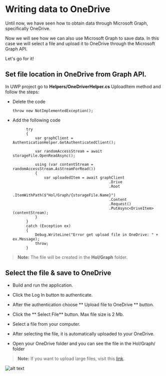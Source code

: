 # Writing data to OneDrive
Until now, we have seen how to obtain data through Microsoft Graph, specifically OneDrive.

Now we will see how we can also use Microsoft Graph to save data. In this case we will select a file and upload it to OneDrive through the Microsoft Graph API.

Let's go for it!

## Set file location in OneDrive from Graph API.

In UWP project go to **Helpers/OneDriverHelper.cs** UploadItem method and follow the steps:

- Delete the code

	`throw new NotImplementedException();`

- Add the following code

            try
            {
                var graphClient = AuthenticationHelper.GetAuthenticatedClient();

                var randomAccessStream = await storageFile.OpenReadAsync();
                
                using (var contentStream = randomAccessStream.AsStreamForRead())
                {
                    var uploadedItem = await graphClient
                                                 .Drive
                                                 .Root
                                                 .ItemWithPath($"Hol/Graph/{storageFile.Name}")
                                                 .Content
                                                 .Request()
                                                 .PutAsync<DriveItem>(contentStream);
                }
            }
            catch (Exception ex)
            {
                Debug.WriteLine("Error get upload file in OneDrive: " + ex.Message);
                throw;
            }


> **Note:** The file will be created in the **Hol/Graph** folder. 


## Select the file & save to OneDrive

- Build and run the application.

- Click the Log In button to authenticate.

- After the authentication choose ** Upload file to OneDrive ** button.

- Click the ** Select File** button. Max file size is 2 Mb.

- Select a file from your computer.

- After selecting the file, it is automatically uploaded to your OneDrive.

- Open your OneDrive folder and you can see the file in the Hol/Graph/ folder

> **Note:** If you want to upload large files, visit this [link](https://docs.microsoft.com/en-us/onedrive/developer/rest-api/api/driveitem_createuploadsession).

![alt text](/labs-pr/Drive-user-engagement-across-all-your-devices-with-Microsoft-Graph/media/UploadFileOD.png) 
